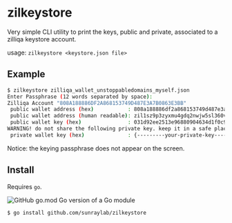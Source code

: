 # zilkeystore

Very simple CLI utility to print the keys, public and private, associated to a zilliqa keystore account.

usage: ``zilkeystore <keystore.json file>``

## Example

```bash
$ zilkeystore zilliqa_wallet_unstoppabledomains_myself.json
Enter Passphrase (12 words separated by space):
Zilliqa Account "808A188886DF2A868153749D487E3A7B0863E3BB"
 public wallet address (hex)           : 808a188886df2a868153749d487e3a7b0863e3bb
 public wallet address (human readable): zil1sz9p3zyxmu4gdq2nwjw5sl360vyx8camrulx6j
 public wallet key (hex)               : 031d92ee2513e96880904634d1f0c995909cd85f69fb5a521bd86e159daaf47abe
WARNING! do not share the following private key. keep it in a safe place, like your passphrase. 
 private wallet key (hex)              : {---------your-private-key----------------------------------------}
```

Notice: the keying passphrase does not appear on the screen.

## Install

Requires `go`.

![GitHub go.mod Go version of a Go module](https://img.shields.io/github/go-mod/go-version/gomods/athens.svg)

```bash
$ go install github.com/sunraylab/zilkeystore
```
